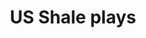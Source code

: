 ---
title: US Shale plays
attribution: unknown
attribution-url: unknown
id: US_ShalePlays_EIA_May2011
source-url: mapbox://mappingfuture.ijvh1tt9
layer: US_ShalePlays_EIA_May2011
tags:
  - fill
themes: oil  
fill-color: '#00ff88'
fill-opacity: 0.15
---